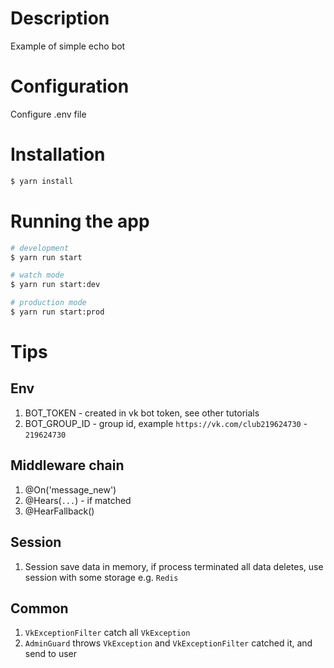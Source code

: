# Description

Example of simple echo bot

# Configuration

Configure .env file

# Installation

```bash
$ yarn install
```

# Running the app

```bash
# development
$ yarn run start

# watch mode
$ yarn run start:dev

# production mode
$ yarn run start:prod
```

# Tips

## Env

1. BOT_TOKEN - created in vk bot token, see other tutorials
2. BOT_GROUP_ID - group id, example `https://vk.com/club219624730` - `219624730`

## Middleware chain

1. @On('message_new')
2. @Hears(`...`) - if matched
3. @HearFallback()

## Session

1. Session save data in memory, if process terminated all data deletes, use session with some storage e.g. `Redis`

## Common

1. `VkExceptionFilter` catch all `VkException`
2. `AdminGuard` throws `VkException` and `VkExceptionFilter` catched it, and send to user
